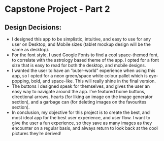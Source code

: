 # Capstone Project - Part 2
## Design Decisions:
- I designed this app to be simplistic, intuitive, and easy to use for any user on Desktop, and Mobile sizes (tablet mockup design will be the same as desktop).
- For the font style, I used Google Fonts to find a cool space-themed font, to correlate with the astrology based theme of the app. I opted for a font size that is easy to read for both the desktop, and mobile designs.
- I wanted the user to have an “outer-world” experience when using this app, so I opted for a neon green/space white colour pallet which is eye-popping, bold, and space-like. This will really shine in the final version.
- The buttons I designed speak for themselves, and gives the user an easy way to navigate around the app. I’ve featured home buttons, directional arrows, hearts (for liking an image on the image generator section), and a garbage can (for deleting images on the favourites section).
- In conclusion, my objective for this project is to create the best, and most ideal app for the best user experience, and user flow. I want to give the user a fun experience, so they save as many images as they encounter on a regular basis, and always return to look back at the cool pictures they’re derived!

